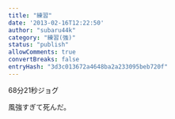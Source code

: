 ```yaml
---
title: "練習"
date: '2013-02-16T12:22:50'
author: "subaru44k"
category: "練習(強)"
status: "publish"
allowComments: true
convertBreaks: false
entryHash: "3d3c013672a4648ba2a233095beb720f"
---
```

68分21秒ジョグ

風強すぎて死んだ。
